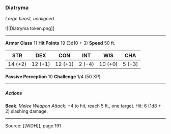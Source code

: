 ### Diatryma
_Large beast, unaligned_

![[Diatryma token.png]]


---

**Armor Class** 11
**Hit Points** 19 (3d10 + 3)
**Speed** 50 ft.

| STR     | DEX     | CON     | INT     | WIS     | CHA     |
|---------|---------|---------|---------|---------|---------|
| 14 (+2) | 12 (+1) | 12 (+1) | 2 (-4) | 10 (+0) | 5 (-3) |

**Passive Perception** 10
**Challenge** 1/4 (50 XP)

---

##### Actions
**Beak**. _Melee Weapon Attack:_ +4 to hit, reach 5 ft., one target. Hit: 6 (1d8 + 2) slashing damage.


---

Source: [[WDH]], page 191